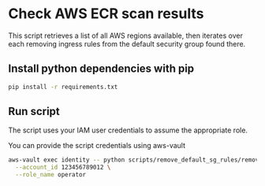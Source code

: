 # Check AWS ECR scan results

This script retrieves a list of all AWS regions available, then iterates over each removing ingress rules from the default security group found there.

## Install python dependencies with pip

``` bash
pip install -r requirements.txt
```

## Run script

The script uses your IAM user credentials to assume the appropriate role.

You can provide the script credentials using aws-vault

``` bash
aws-vault exec identity -- python scripts/remove_default_sg_rules/remove_default_sg_rules.py \
  --account_id 123456789012 \
  --role_name operator
```
